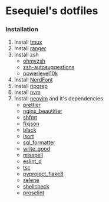 # Esequiel's dotfiles

### Installation

1. Install [tmux](https://github.com/tmux/tmux#installation)
1. Install [ranger](https://github.com/ranger/ranger#installing)
1. Install zsh
    + [ohmyzsh](https://github.com/ohmyzsh/ohmyzsh)
    + [zsh-autosuggestions](https://github.com/zsh-users/zsh-autosuggestions)
    + [powerlevel10k](https://github.com/romkatv/powerlevel10k)
1. Install [NerdFont](https://www.nerdfonts.com/font-downloads)
1. Install [ripgrep](https://github.com/BurntSushi/ripgrep)
1. Install [nvm](https://github.com/nvm-sh/nvm#installing-and-updating)
3. Install [neovim](https://github.com/neovim/neovim/wiki/Building-Neovim#quick-start) and it's dependencies
    + [prettier](https://github.com/prettier/prettier)
    + [nginx_beautifier](https://github.com/vasilevich/nginxbeautifier)
    + [shfmt](https://github.com/mvdan/sh)
    + [fixjson](https://github.com/rhysd/fixjson)
    + [black](https://github.com/psf/black)
    + [isort](https://github.com/PyCQA/isort)
    + [sql_formatter](https://github.com/sql-formatter-org/sql-formatter)
    + [write_good](https://github.com/btford/write-good)
    + [misspell](https://github.com/client9/misspell)
    + [eslint_d](https://github.com/mantoni/eslint_d.js)
    + [tsc](https://www.typescriptlang.org/docs/handbook/compiler-options.html)
    + [pyproject_flake8](https://github.com/csachs/pyproject-flake8)
    + [selene](https://kampfkarren.github.io/selene/)
    + [shellcheck](https://www.shellcheck.net/)
    + [proselint](https://github.com/amperser/proselint)
